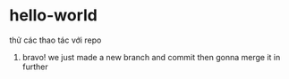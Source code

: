 # hello-world
thử các thao tác với repo
1. bravo! we just made a new branch and commit then gonna merge it in further
